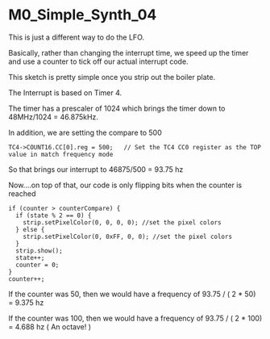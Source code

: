 # M0_Simple_Synth_04

This is just a different way to do the LFO.

Basically, rather than changing the interrupt time, we speed up the timer and use a counter to tick off our actual interrupt code.

This sketch is pretty simple once you strip out the boiler plate.

The Interrupt is based on Timer 4.

The timer has a prescaler of 1024 which brings the timer down to  48MHz/1024 = 46.875kHz.

In addition, we are setting the compare to 500

    TC4->COUNT16.CC[0].reg = 500;   // Set the TC4 CC0 register as the TOP value in match frequency mode
 
So that brings our interrupt to 46875/500 = 93.75 hz

Now....on top of that, our code is only flipping bits when the counter is reached

    if (counter > counterCompare) {
      if (state % 2 == 0) {
        strip.setPixelColor(0, 0, 0, 0); //set the pixel colors
      } else {
        strip.setPixelColor(0, 0xFF, 0, 0); //set the pixel colors
      }
      strip.show();
      state++;
      counter = 0;
    }
    counter++;

If the counter was 50, then we would have a frequency of 93.75 / ( 2 * 50) = 9.375 hz

If the counter was 100, then we would have a frequency of 93.75 / ( 2 * 100) = 4.688 hz
( An octave! )
